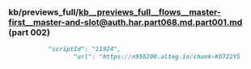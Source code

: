 ### kb/previews_full/kb__previews_full__flows__master-first__master-and-slot@auth.har.part068.md.part001.md (part 002)

```md
           "scriptId": "11924",
                  "url": "https://n958200.alteg.io/chunk-KO722YS
```

```
